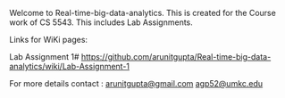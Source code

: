 Welcome to Real-time-big-data-analytics.
This is created for the Course work of CS 5543.
This includes Lab Assignments.

Links for WiKi pages:

Lab Assignment 1#  https://github.com/arunitgupta/Real-time-big-data-analytics/wiki/Lab-Assignment-1


For more details contact : arunitgupta@gmail.com
agp52@umkc.edu
